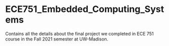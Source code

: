 # ECE751_Embedded_Computing_Systems
Contains all the details about the final project we completed in ECE 751 course in the Fall 2021 semester at UW-Madison.
